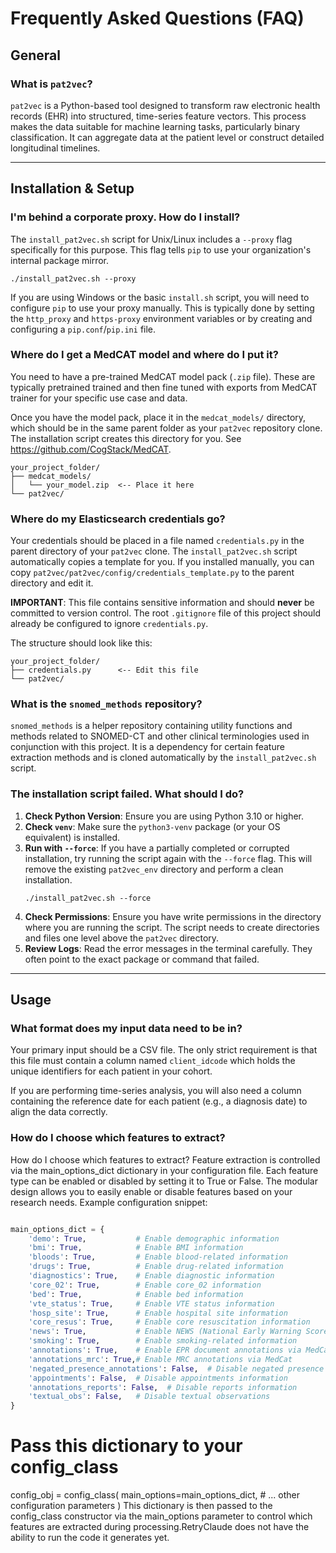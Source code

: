# Frequently Asked Questions (FAQ)

## General

### What is `pat2vec`?

`pat2vec` is a Python-based tool designed to transform raw electronic health records (EHR) into structured, time-series feature vectors. This process makes the data suitable for machine learning tasks, particularly binary classification. It can aggregate data at the patient level or construct detailed longitudinal timelines.

---

## Installation & Setup

### I'm behind a corporate proxy. How do I install?

The `install_pat2vec.sh` script for Unix/Linux includes a `--proxy` flag specifically for this purpose. This flag tells `pip` to use your organization's internal package mirror.

```shell
./install_pat2vec.sh --proxy
```

If you are using Windows or the basic `install.sh` script, you will need to configure `pip` to use your proxy manually. This is typically done by setting the `http_proxy` and `https-proxy` environment variables or by creating and configuring a `pip.conf`/`pip.ini` file.

### Where do I get a MedCAT model and where do I put it?

You need to have a pre-trained MedCAT model pack (`.zip` file). These are typically pretrained trained and then fine tuned with exports from MedCAT trainer for your specific use case and data.

Once you have the model pack, place it in the `medcat_models/` directory, which should be in the same parent folder as your `pat2vec` repository clone. The installation script creates this directory for you. See https://github.com/CogStack/MedCAT. 

```
your_project_folder/
├── medcat_models/
│   └── your_model.zip  <-- Place it here
└── pat2vec/
```

### Where do my Elasticsearch credentials go?

Your credentials should be placed in a file named `credentials.py` in the parent directory of your `pat2vec` clone. The `install_pat2vec.sh` script automatically copies a template for you. If you installed manually, you can copy `pat2vec/pat2vec/config/credentials_template.py` to the parent directory and edit it.

**IMPORTANT**: This file contains sensitive information and should **never** be committed to version control. The root `.gitignore` file of this project should already be configured to ignore `credentials.py`.

The structure should look like this:
```
your_project_folder/
├── credentials.py      <-- Edit this file
└── pat2vec/
```

### What is the `snomed_methods` repository?

`snomed_methods` is a helper repository containing utility functions and methods related to SNOMED-CT and other clinical terminologies used in conjunction with this project. It is a dependency for certain feature extraction methods and is cloned automatically by the `install_pat2vec.sh` script.

### The installation script failed. What should I do?

1.  **Check Python Version**: Ensure you are using Python 3.10 or higher.
2.  **Check `venv`**: Make sure the `python3-venv` package (or your OS equivalent) is installed.
3.  **Run with `--force`**: If you have a partially completed or corrupted installation, try running the script again with the `--force` flag. This will remove the existing `pat2vec_env` directory and perform a clean installation.
    ```shell
    ./install_pat2vec.sh --force
    ```
4.  **Check Permissions**: Ensure you have write permissions in the directory where you are running the script. The script needs to create directories and files one level above the `pat2vec` directory.
5.  **Review Logs**: Read the error messages in the terminal carefully. They often point to the exact package or command that failed.

---

## Usage

### What format does my input data need to be in?

Your primary input should be a CSV file. The only strict requirement is that this file must contain a column named `client_idcode` which holds the unique identifiers for each patient in your cohort.

If you are performing time-series analysis, you will also need a column containing the reference date for each patient (e.g., a diagnosis date) to align the data correctly.

### How do I choose which features to extract?

How do I choose which features to extract?
Feature extraction is controlled via the main_options_dict dictionary in your configuration file. Each feature type can be enabled or disabled by setting it to True or False. The modular design allows you to easily enable or disable features based on your research needs.
Example configuration snippet:


```python

main_options_dict = {
    'demo': True,           # Enable demographic information
    'bmi': True,            # Enable BMI information
    'bloods': True,         # Enable blood-related information
    'drugs': True,          # Enable drug-related information
    'diagnostics': True,    # Enable diagnostic information
    'core_02': True,        # Enable core_02 information
    'bed': True,            # Enable bed information
    'vte_status': True,     # Enable VTE status information
    'hosp_site': True,      # Enable hospital site information
    'core_resus': True,     # Enable core resuscitation information
    'news': True,           # Enable NEWS (National Early Warning Score)
    'smoking': True,        # Enable smoking-related information
    'annotations': True,    # Enable EPR document annotations via MedCat
    'annotations_mrc': True,# Enable MRC annotations via MedCat
    'negated_presence_annotations': False,  # Disable negated presence annotations
    'appointments': False,  # Disable appointments information
    'annotations_reports': False,  # Disable reports information
    'textual_obs': False,   # Disable textual observations
}
```
# Pass this dictionary to your config_class
config_obj = config_class(
    main_options=main_options_dict,
    # ... other configuration parameters
)
This dictionary is then passed to the config_class constructor via the main_options parameter to control which features are extracted during processing.RetryClaude does not have the ability to run the code it generates yet.

